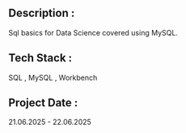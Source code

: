 ## Description :
Sql basics for Data Science covered using MySQL.

## Tech Stack : 
SQL , MySQL , Workbench

## Project Date :
21.06.2025 - 22.06.2025